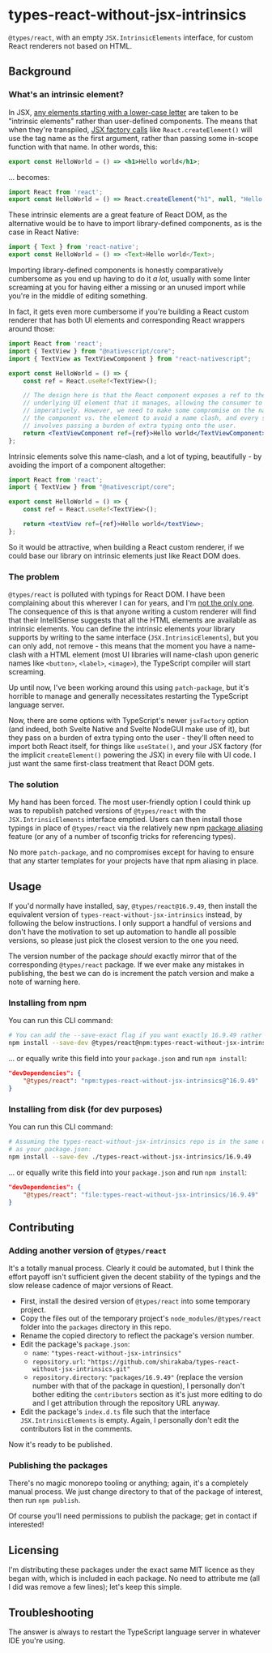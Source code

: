 # types-react-without-jsx-intrinsics

`@types/react`, with an empty `JSX.IntrinsicElements` interface, for custom React renderers not based on HTML.

## Background

### What's an intrinsic element?

In JSX, [any elements starting with a lower-case letter](https://reactjs.org/docs/jsx-in-depth.html#user-defined-components-must-be-capitalized) are taken to be "intrinsic elements" rather than user-defined components. The means that when they're transpiled, [JSX factory calls](https://www.typescriptlang.org/tsconfig#jsxFactory) like `React.createElement()` will use the tag name as the first argument, rather than passing some in-scope function with that name. In other words, this:

```jsx
export const HelloWorld = () => <h1>Hello world</h1>;
```

... becomes:

```js
import React from 'react';
export const HelloWorld = () => React.createElement("h1", null, "Hello world");
```

These intrinsic elements are a great feature of React DOM, as the alternative would be to have to import library-defined components, as is the case in React Native:

```js
import { Text } from 'react-native';
export const HelloWorld = () => <Text>Hello world</Text>;
```

Importing library-defined components is honestly comparatively cumbersome as you end up having to do it *a lot*, usually with some linter screaming at you for having either a missing or an unused import while you're in the middle of editing something.

In fact, it gets even more cumbersome if you're building a React custom renderer that has both UI elements and corresponding React wrappers around those:

```jsx
import React from 'react';
import { TextView } from "@nativescript/core";
import { TextView as TextViewComponent } from "react-nativescript";

export const HelloWorld = () => {
    const ref = React.useRef<TextView>();

    // The design here is that the React component exposes a ref to the
    // underlying UI element that it manages, allowing the consumer to call APIs
    // imperatively. However, we need to make some compromise on the naming of
    // the component vs. the element to avoid a name clash, and every solution
    // involves passing a burden of extra typing onto the user.
    return <TextViewComponent ref={ref}>Hello world</TextViewComponent>;
};
```

Intrinsic elements solve this name-clash, and a lot of typing, beautifully - by avoiding the import of a component altogether:

```jsx
import React from 'react';
import { TextView } from "@nativescript/core";

export const HelloWorld = () => {
    const ref = React.useRef<TextView>();

    return <textView ref={ref}>Hello world</textView>;
};
```

So it would be attractive, when building a React custom renderer, if we could base our library on intrinsic elements just like React DOM does.

### The problem

`@types/react` is polluted with typings for React DOM. I have been complaining about this wherever I can for years, and I'm [not the only one](https://blog.pshrmn.com/trouble-with-react-types/). The consequence of this is that anyone writing a custom renderer will find that their IntelliSense suggests that all the HTML elements are available as intrinsic elements. You can define the intrinsic elements your library supports by writing to the same interface (`JSX.IntrinsicElements`), but you can only add, not remove - this means that the moment you have a name-clash with a HTML element (most UI libraries will name-clash upon generic names like `<button>`, `<label>`, `<image>`), the TypeScript compiler will start screaming.

Up until now, I've been working around this using `patch-package`, but it's horrible to manage and generally necessitates restarting the TypeScript language server.

Now, there are some options with TypeScript's newer `jsxFactory` option (and indeed, both Svelte Native and Svelte NodeGUI make use of it), but they pass on a burden of extra typing onto the user - they'll often need to import both React itself, for things like `useState()`, and your JSX factory (for the implicit `createElement()` powering the JSX) in every file with UI code. I just want the same first-class treatment that React DOM gets.

### The solution

My hand has been forced. The most user-friendly option I could think up was to republish patched versions of `@types/react` with the `JSX.IntrinsicElements` interface emptied. Users can then install those typings in place of `@types/react` via the relatively new npm [package aliasing](https://github.com/npm/rfcs/blob/main/implemented/0001-package-aliases.md) feature (or any of a number of tsconfig tricks for referencing types).

No more `patch-package`, and no compromises except for having to ensure that any starter templates for your projects have that npm aliasing in place.

## Usage

If you'd normally have installed, say, `@types/react@16.9.49`, then install the equivalent version of `types-react-without-jsx-intrinsics` instead, by following the below instructions. I only support a handful of versions and don't have the motivation to set up automation to handle all possible versions, so please just pick the closest version to the one you need.

The version number of the package *should* exactly mirror that of the corresponding `@types/react` package. If we ever make any mistakes in publishing, the best we can do is increment the patch version and make a note of warning here.

### Installing from npm

You can run this CLI command:

```sh
# You can add the --save-exact flag if you want exactly 16.9.49 rather than ^16.9.49
npm install --save-dev @types/react@npm:types-react-without-jsx-intrinsics@16.9.49
```

... or equally write this field into your `package.json` and run `npm install`:

```json
"devDependencies": {
    "@types/react": "npm:types-react-without-jsx-intrinsics@^16.9.49"
}
```

### Installing from disk (for dev purposes)

You can run this CLI command:

```sh
# Assuming the types-react-without-jsx-intrinsics repo is in the same directory
# as your package.json:
npm install --save-dev ./types-react-without-jsx-intrinsics/16.9.49
```

... or equally write this field into your `package.json` and run `npm install`:

```json
"devDependencies": {
    "@types/react": "file:types-react-without-jsx-intrinsics/16.9.49"
}
```

## Contributing

### Adding another version of `@types/react`

It's a totally manual process. Clearly it could be automated, but I think the effort payoff isn't sufficient given the decent stability of the typings and the slow release cadence of major versions of React.

- First, install the desired version of `@types/react` into some temporary project.
- Copy the files out of the temporary project's `node_modules/@types/react` folder into the `packages` directory in this repo.
- Rename the copied directory to reflect the package's version number.
- Edit the package's `package.json`:
  - `name`: `"types-react-without-jsx-intrinsics"`
  - `repository.url`: `"https://github.com/shirakaba/types-react-without-jsx-intrinsics.git"`
  - `repository.directory`: `"packages/16.9.49"` (replace the version number with that of the package in question),
  I personally don't bother editing the `contributors` section as it's just more editing to do and I get attribution through the repository URL anyway.
- Edit the package's `index.d.ts` file such that the interface `JSX.IntrinsicElements` is empty. Again, I personally don't edit the contributors list in the comments.

Now it's ready to be published.

### Publishing the packages

There's no magic monorepo tooling or anything; again, it's a completely manual process. We just change directory to that of the package of interest, then run `npm publish`.

Of course you'll need permissions to publish the package; get in contact if interested!

## Licensing

I'm distributing these packages under the exact same MIT licence as they began with, which is included in each package. No need to attribute me (all I did was remove a few lines); let's keep this simple.

## Troubleshooting

The answer is always to restart the TypeScript language server in whatever IDE you're using.
